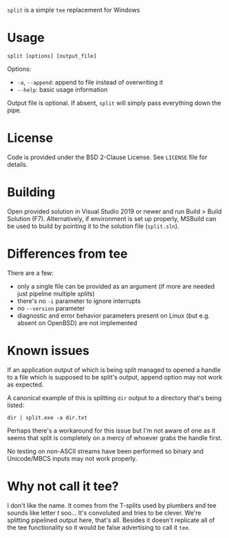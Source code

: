 `split` is a simple `tee` replacement for Windows

# Usage

`split [options] [output_file]`

Options:
* `-a`, `--append`: append to file instead of overwriting it
* `--help`: basic usage information

Output file is optional. If absent, `split` will simply pass everything down the pipe.

# License

Code is provided under the BSD 2-Clause License. See `LICENSE` file for details.

# Building

Open provided solution in Visual Studio 2019 or newer and run Build > Build Solution (F7).
Alternatively, if environment is set up properly, MSBuild can be used to build by pointing
it to the solution file (`split.sln`).

# Differences from tee

There are a few:

* only a single file can be provided as an argument (if more are needed just pipeline
multiple *split*s)
* there's no `-i` parameter to ignore interrupts
* no `--version` parameter
* diagnostic and error behavior parameters present on Linux (but e.g. absent on OpenBSD)
are not implemented

# Known issues

If an application output of which is being split managed to opened a handle to a file
which is supposed to be split's output, append option may not work as expected.

A canonical example of this is splitting `dir` output to a directory that's being listed:

```
dir | split.exe -a dir.txt
```

Perhaps there's a workaround for this issue but I'm not aware of one as it seems that
split is completely on a mercy of whoever grabs the handle first.

No testing on non-ASCII streams have been performed so binary and Unicode/MBCS inputs
may not work properly.

# Why not call it tee?

I don't like the name. It comes from the T-splits used by plumbers and tee sounds like
letter *t* soo... It's convoluted and tries to be clever. We're splitting pipelined output
here, that's all. Besides it doesn't replicate all of the tee functionality so it would
be false advertising to call it `tee`.
